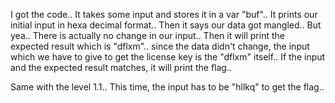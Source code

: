 I got the code.. It takes some input and stores it in a var "buf".. It prints our initial input in hexa decimal format.. Then it says our data got mangled.. But yea.. There is actually no change in our input.. Then it will print the expected result which is "dflxm".. since the data didn't change, the input which we have to give to get the license key is the "dflxm" itself.. If the input and the expected result matches, it will print the flag..

Same with the level 1.1.. This time, the input has to be "hllkq" to get the flag..